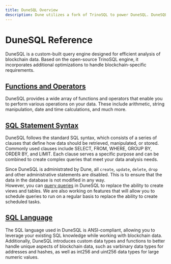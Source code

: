 ```yaml
---
title: DuneSQL Overview
description: Dune utilizes a fork of TrinoSQL to power DuneSQL. DuneSQL is a custom built query engine that is optimized for blockchain data.
---
```


# DuneSQL Reference

DuneSQL is a custom-built query engine designed for efficient analysis of blockchain data. Based on the open-source TrinoSQL engine, it incorporates additional optimizations to handle blockchain-specific requirements.

## [Functions and Operators](Functions-and-operators/index.md)

DuneSQL provides a wide array of functions and operators that enable you to perform various operations on your data. These include arithmetic, string manipulation, date and time calculations, and much more.

## [SQL Statement Syntax](SQL-statement-syntax/index.md) 

DuneSQL follows the standard SQL syntax, which consists of a series of clauses that define how data should be retrieved, manipulated, or stored. Commonly used clauses include SELECT, FROM, WHERE, GROUP BY, ORDER BY, and LIMIT. Each clause serves a specific purpose and can be combined to create complex queries that meet your data analysis needs.

Since DuneSQL is administrated by Dune, all `create`, `update`, `delete`, `drop` and other administrative statements are disabled. This is to ensure that the data in the database is not modified in any way.  
However, you can [query queries](../query-a-query.md) in DuneSQL to replace the ability to create views and tables. We are also working on features that will allow you to schedule queries to run on a regular basis to replace the ability to create scheduled tasks. 

## [SQL Language](SQL-language/index.md)
The SQL language used in DuneSQL is ANSI-compliant, allowing you to leverage your existing SQL knowledge while working with blockchain data. Additionally, DuneSQL introduces custom data types and functions to better handle unique aspects of blockchain data, such as varbinary data types for addresses and hashes, as well as int256 and uint256 data types for large numeric values.